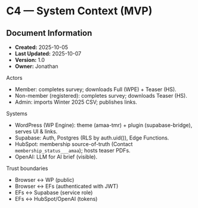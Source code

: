 # C4 — System Context (MVP)

## Document Information
- **Created:** 2025-10-05
- **Last Updated:** 2025-10-07
- **Version:** 1.0
- **Owner:** Jonathan

Actors
- Member: completes survey; downloads Full (WPE) + Teaser (HS).
- Non-member (registered): completes survey; downloads Teaser (HS).
- Admin: imports Winter 2025 CSV; publishes links.

Systems
- WordPress (WP Engine): theme (amaa-tmr) + plugin (supabase-bridge), serves UI & links.
- Supabase: Auth, Postgres (RLS by auth.uid()), Edge Functions.
- HubSpot: membership source-of-truth (Contact `membership_status___amaa`); hosts teaser PDFs.
- OpenAI: LLM for AI brief (visible).

Trust boundaries
- Browser ↔ WP (public)
- Browser ↔ EFs (authenticated with JWT)
- EFs ↔ Supabase (service role)
- EFs ↔ HubSpot/OpenAI (tokens)

